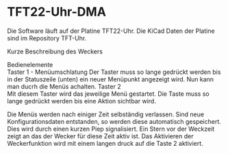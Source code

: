 # TFT22-Uhr-DMA
Die Software läuft auf der Platine TFT22-Uhr. Die KiCad Daten der Platine sind im Repository TFT-Uhr.

Kurze Beschreibung des Weckers

Bedienelemente    
Taster 1 - Menüumschlatung 
Der Taster muss so lange gedrückt werden bis in der Statuszeile (unten) ein neuer Menüpunkt angezeigt wird.
Nun kann man ducrh die Menüs achalten.
Taster 2      
Mit diesem Taster wird das jeweilige Menü gestartet. Die Taste muss so lange gedrückt werden bis eine Aktion sichtbar wird.

Die Menüs werden nach einiger Zeit selbständig verlassen. Sind neue Konfigurationsdaten entstanden, so werden diese automatisch gespeichert. 
Dies wird durch einen kurzen Piep signalisiert. Ein Stern vor der Weckzeit zeigt an das der Wecker für diese Zeit aktiv ist. Das Aktivieren der Weckerfunktion wird mit einem langen druck auf die Taste 2 aktiviert.
